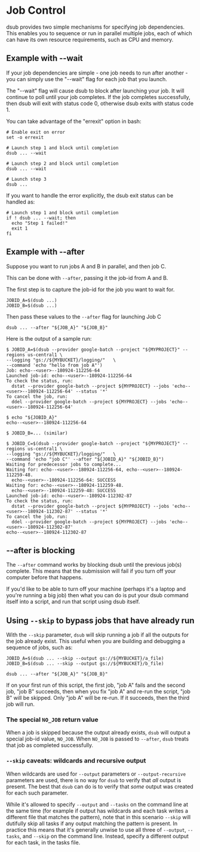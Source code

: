 # Job Control

dsub provides two simple mechanisms for specifying job dependencies. This
enables you to sequence or run in parallel multiple jobs, each of which can have
its own resource requirements, such as CPU and memory.

## Example with --wait

If your job dependencies are simple - one job needs to run after another - you
can simply use the "--wait" flag for each job that you launch.

The "--wait" flag will cause dsub to block after launching your job. It will
continue to poll until your job completes. If the job completes successfully,
then dsub will exit with status code 0, otherwise dsub exits with status code 1.

You can take advantage of the "errexit" option in bash:

```
# Enable exit on error
set -o errexit

# Launch step 1 and block until completion
dsub ... --wait

# Launch step 2 and block until completion
dsub ... --wait

# Launch step 3
dsub ...
```

If you want to handle the error explicitly, the dsub exit status can be handled as:

```
# Launch step 1 and block until completion
if ! dsub ... --wait; then
  echo "Step 1 failed!"
  exit 1
fi
```

## Example with --after

Suppose you want to run jobs A and B in parallel, and then job C.

This can be done with `--after`, passing it the job-id from A and B.

The first step is to capture the job-id for the job you want to wait for.

```
JOBID_A=$(dsub ...)
JOBID_B=$(dsub ...)
```

Then pass these values to the `--after` flag for launching Job C

```
dsub ... --after "${JOB_A}" "${JOB_B}"
```

Here is the output of a sample run:

```
$ JOBID_A=$(dsub --provider google-batch --project "${MYPROJECT}" --regions us-central1 \
--logging "gs://${MYBUCKET}/logging/"   \
--command 'echo "hello from job A"')
Job: echo--<user>--180924-112256-64
Launched job-id: echo--<user>--180924-112256-64
To check the status, run:
  dstat --provider google-batch --project ${MYPROJECT} --jobs 'echo--<user>--180924-112256-64' --status '*'
To cancel the job, run:
  ddel --provider google-batch --project ${MYPROJECT} --jobs 'echo--<user>--180924-112256-64'

$ echo "${JOBID_A}"
echo--<user>--180924-112256-64

$ JOBID_B=... (similar)

$ JOBID_C=$(dsub --provider google-batch --project "${MYPROJECT}" --regions us-central1 \
--logging "gs://${MYBUCKET}/logging/"   \
--command 'echo "job C"' --after "${JOBID_A}" "${JOBID_B}")
Waiting for predecessor jobs to complete...
Waiting for: echo--<user>--180924-112256-64, echo--<user>--180924-112259-48.
  echo--<user>--180924-112256-64: SUCCESS
Waiting for: echo--<user>--180924-112259-48.
  echo--<user>--180924-112259-48: SUCCESS
Launched job-id: echo--<user>--180924-112302-87
To check the status, run:
  dstat --provider google-batch --project ${MYPROJECT} --jobs 'echo--<user>--180924-112302-87' --status '*'
To cancel the job, run:
  ddel --provider google-batch --project ${MYPROJECT} --jobs 'echo--<user>--180924-112302-87'
echo--<user>--180924-112302-87
```

## --after is blocking

The `--after` command works by blocking dsub until the previous job(s) complete. This means
that the submission will fail if you turn off your computer before that happens.

If you'd like to be able to turn off your machine (perhaps it's a laptop and you're running
a big job) then what you can do is put your dsub command itself into a script,
and run that script using dsub itself.

## Using `--skip` to bypass jobs that have already run

With the `--skip` parameter, `dsub` will skip running a job if all the outputs
for the job already exist. This useful when you are building and debugging a
sequence of jobs, such as:

```
JOBID_A=$(dsub ... --skip --output gs://${MYBUCKET}/a_file)
JOBID_B=$(dsub ... --skip --output gs://${MYBUCKET}/b_file)

dsub ... --after "${JOB_A}" "${JOB_B}"
```

If on your first run of this script, the first job, "job A" fails and the second
job, "job B" succeeds, then when you fix "job A" and re-run the script, "job B"
will be skipped. Only "job A" will be re-run. If it succeeds, then the third job
will run.

### The special `NO_JOB`  return value

When a job is skipped because the output already exists, `dsub` will output a
special job-id value, `NO_JOB`. When `NO_JOB` is passed to `--after`, `dsub`
treats that job as completed successfully.

### `--skip` caveats: wildcards and recursive output

When wildcards are used for `--output` parameters or `--output-recursive`
parameters are used, there is no way for `dsub` to verify that *all* output is
present. The best that `dsub` can do is to verify that *some* output was created
for each such parameter.

While it's allowed to specify `--output` and `--tasks` on the command line
at the same time (for example if output has wildcards and each task writes
a different file that matches the pattern), note that in this scenario
`--skip` will dutifully skip all tasks if any output matching the pattern is
present. In practice this means that it's generally unwise to use all three
of `--output`, `--tasks`, and `--skip` on the command line. Instead, specify
a different output for each task, in the tasks file.
